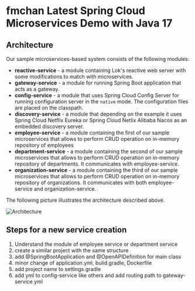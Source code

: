# fmchan Latest Spring Cloud Microservices Demo with Java 17

## Architecture

Our sample microservices-based system consists of the following modules:

- **reactive-service** - a module containing Lok's reactive web server with some modifications to match with microservices.
- **gateway-service** - a module for running Spring Boot application that acts as a gateway.
- **config-service** - a module that uses Spring Cloud Config Server for running configuration server in the `native`
  mode. The configuration files are placed on the classpath.
- **discovery-service** - a module that depending on the example it uses Spring Cloud Netflix Eureka or Spring Cloud
  Netlix Alibaba Nacos as an embedded discovery server.
- **employee-service** - a module containing the first of our sample microservices that allows to perform CRUD operation
  on in-memory repository of employees
- **department-service** - a module containing the second of our sample microservices that allows to perform CRUD
  operation on in-memory repository of departments. It communicates with employee-service.
- **organization-service** - a module containing the third of our sample microservices that allows to perform CRUD
  operation on in-memory repository of organizations. It communicates with both employee-service and
  organization-service.

The following picture illustrates the architecture described above.

<img src="https://piotrminkowski.files.wordpress.com/2018/04/spring-cloud-1.png" title="Architecture"><br/>

## Steps for a new service creation

1. Understand the module of employee service or department service
2. create a similar project with the same structure
3. add @SpringBootApplication and @OpenAPIDefinition for main class
4. minor change of application.yml, bulid.gradle, Dockerfile
5. add project name to settings.gradle
6. add yml to config-service like others and add routing path to gateway-service.yml